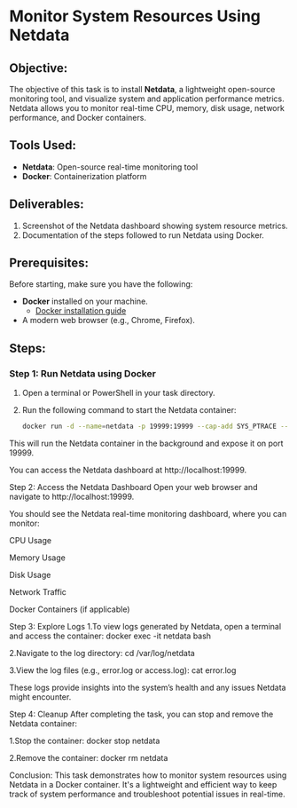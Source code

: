# Monitor System Resources Using Netdata

## Objective:
The objective of this task is to install **Netdata**, a lightweight open-source monitoring tool, and visualize system and application performance metrics. Netdata allows you to monitor real-time CPU, memory, disk usage, network performance, and Docker containers.

## Tools Used:
- **Netdata**: Open-source real-time monitoring tool
- **Docker**: Containerization platform

## Deliverables:
1. Screenshot of the Netdata dashboard showing system resource metrics.
2. Documentation of the steps followed to run Netdata using Docker.

## Prerequisites:
Before starting, make sure you have the following:
- **Docker** installed on your machine.
  - [Docker installation guide](https://docs.docker.com/get-docker/)
- A modern web browser (e.g., Chrome, Firefox).

## Steps:

### Step 1: Run Netdata using Docker

1. Open a terminal or PowerShell in your task directory.
2. Run the following command to start the Netdata container:

   ```bash
   docker run -d --name=netdata -p 19999:19999 --cap-add SYS_PTRACE --security-opt apparmor=unconfined netdata/netdata


This will run the Netdata container in the background and expose it on port 19999.

You can access the Netdata dashboard at http://localhost:19999.

Step 2: Access the Netdata Dashboard
Open your web browser and navigate to http://localhost:19999.

You should see the Netdata real-time monitoring dashboard, where you can monitor:

CPU Usage

Memory Usage

Disk Usage

Network Traffic

Docker Containers (if applicable)

Step 3: Explore Logs
1.To view logs generated by Netdata, open a terminal and access the container:
docker exec -it netdata bash

2.Navigate to the log directory:
cd /var/log/netdata

3.View the log files (e.g., error.log or access.log):
cat error.log

These logs provide insights into the system’s health and any issues Netdata might encounter.

Step 4: Cleanup
After completing the task, you can stop and remove the Netdata container:

1.Stop the container:
docker stop netdata

2.Remove the container:
docker rm netdata

Conclusion:
This task demonstrates how to monitor system resources using Netdata in a Docker container. It's a lightweight and efficient way to keep track of system performance and troubleshoot potential issues in real-time.

